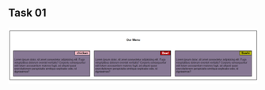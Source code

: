 ## Task 01
![111](https://github.com/anushaasaad/FOLIO3_ASSIGNMENTS/blob/main/Week%2001/Task%201/Capture.PNG)
